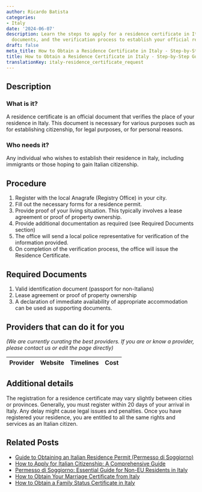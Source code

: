 ```yaml
---
author: Ricardo Batista
categories:
- Italy
date: '2024-06-07'
description: Learn the steps to apply for a residence certificate in Italy, required
  documents, and the verification process to establish your official residence.
draft: false
meta_title: How to Obtain a Residence Certificate in Italy - Step-by-Step Guide
title: How to Obtain a Residence Certificate in Italy - Step-by-Step Guide
translationKey: italy-residence_certificate_request
---
```


## Description
### What is it?
A residence certificate is an official document that verifies the place of your residence in Italy. This document is necessary for various purposes such as for establishing citizenship, for legal purposes, or for personal reasons.

### Who needs it?
Any individual who wishes to establish their residence in Italy, including immigrants or those hoping to gain Italian citizenship.

## Procedure
1. Register with the local Anagrafe (Registry Office) in your city. 
2. Fill out the necessary forms for a residence permit.
3. Provide proof of your living situation. This typically involves a lease agreement or proof of property ownership.
4. Provide additional documentation as required (see Required Documents section)
5. The office will send a local police representative for verification of the information provided.
6. On completion of the verification process, the office will issue the Residence Certificate.

## Required Documents
1. Valid identification document (passport for non-Italians)
2. Lease agreement or proof of property ownership
3. A declaration of immediate availability of appropriate accommodation can be used as supporting documents.

## Providers that can do it for you

_(We are currently curating the best providers. If you are or know a provider, please contact us or edit the page directly)_

| Provider        |     Website     |     Timelines    |       Cost      |
| --------------- | --------------- |  :-------------: | :-------------: |

## Additional details
The registration for a residence certificate may vary slightly between cities or provinces. Generally, you must register within 20 days of your arrival in Italy. Any delay might cause legal issues and penalties. Once you have registered your residence, you are entitled to all the same rights and services as an Italian citizen.


## Related Posts

- [Guide to Obtaining an Italian Residence Permit (Permesso di Soggiorno)](https://tramitit.com/guides/italy/residence_permit_application/)
- [How to Apply for Italian Citizenship: A Comprehensive Guide](https://tramitit.com/guides/italy/italian_citizenship_application/)
- [Permesso di Soggiorno: Essential Guide for Non-EU Residents in Italy](https://tramitit.com/guides/italy/residence_card_request/)
- [How to Obtain Your Marriage Certificate from Italy](https://tramitit.com/guides/italy/marriage_certificate_request/)
- [How to Obtain a Family Status Certificate in Italy](https://tramitit.com/guides/italy/family_status_certificate_request/)